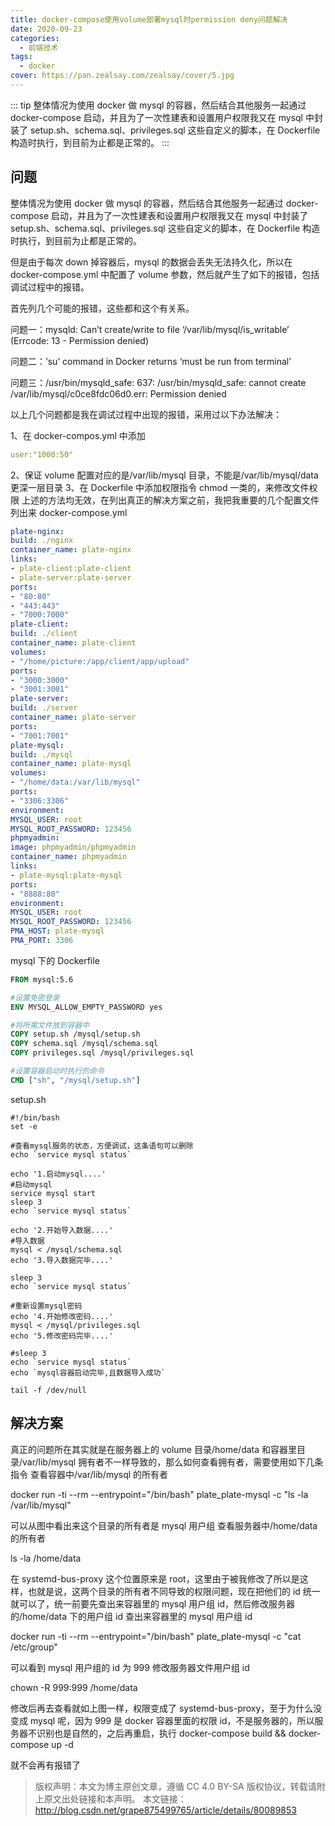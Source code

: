 ```yaml
---
title: docker-compose使用volume部署mysql时permission deny问题解决
date: 2020-09-23
categories: 
  - 前端技术
tags:
  - docker
cover: https://pan.zealsay.com/zealsay/cover/5.jpg
---
```


::: tip
整体情况为使用 docker 做 mysql 的容器，然后结合其他服务一起通过 docker-compose 启动，并且为了一次性建表和设置用户权限我又在 mysql 中封装了 setup.sh、schema.sql、privileges.sql 这些自定义的脚本，在 Dockerfile 构造时执行，到目前为止都是正常的。
:::

<!-- more -->

## 问题

整体情况为使用 docker 做 mysql 的容器，然后结合其他服务一起通过 docker-compose 启动，并且为了一次性建表和设置用户权限我又在 mysql 中封装了 setup.sh、schema.sql、privileges.sql 这些自定义的脚本，在 Dockerfile 构造时执行，到目前为止都是正常的。

但是由于每次 down 掉容器后，mysql 的数据会丢失无法持久化，所以在 docker-compose.yml 中配置了 volume 参数，然后就产生了如下的报错，包括调试过程中的报错。

首先列几个可能的报错，这些都和这个有关系。

问题一：mysqld: Can’t create/write to file ‘/var/lib/mysql/is_writable’ (Errcode: 13 - Permission denied)

问题二：’su’ command in Docker returns ‘must be run from terminal’

问题三：/usr/bin/mysqld_safe: 637: /usr/bin/mysqld_safe: cannot create /var/lib/mysql/c0ce8fdc06d0.err: Permission denied

以上几个问题都是我在调试过程中出现的报错，采用过以下办法解决：

1、在 docker-compos.yml 中添加

```yaml
user:"1000:50"
```

2、保证 volume 配置对应的是/var/lib/mysql 目录，不能是/var/lib/mysql/data 更深一层目录
3、在 Dockerfile 中添加权限指令 chmod 一类的，来修改文件权限
上述的方法均无效，在列出真正的解决方案之前，我把我重要的几个配置文件列出来
docker-compose.yml

```yaml
plate-nginx:
build: ./nginx
container_name: plate-nginx
links:
- plate-client:plate-client
- plate-server:plate-server
ports:
- "80:80"
- "443:443"
- "7000:7000"
plate-client:
build: ./client
container_name: plate-client
volumes:
- "/home/picture:/app/client/app/upload"
ports:
- "3000:3000"
- "3001:3001"
plate-server:
build: ./server
container_name: plate-server
ports:
- "7001:7001"
plate-mysql:
build: ./mysql
container_name: plate-mysql
volumes:
- "/home/data:/var/lib/mysql"
ports:
- "3306:3306"
environment:
MYSQL_USER: root
MYSQL_ROOT_PASSWORD: 123456
phpmyadmin:
image: phpmyadmin/phpmyadmin
container_name: phpmyadmin
links:
- plate-mysql:plate-mysql
ports:
- "8888:80"
environment:
MYSQL_USER: root
MYSQL_ROOT_PASSWORD: 123456
PMA_HOST: plate-mysql
PMA_PORT: 3306
```

mysql 下的 Dockerfile

```Dockerfile
FROM mysql:5.6

#设置免密登录
ENV MYSQL_ALLOW_EMPTY_PASSWORD yes

#将所需文件放到容器中
COPY setup.sh /mysql/setup.sh
COPY schema.sql /mysql/schema.sql
COPY privileges.sql /mysql/privileges.sql

#设置容器启动时执行的命令
CMD ["sh", "/mysql/setup.sh"]
```

setup.sh

```shell
#!/bin/bash
set -e

#查看mysql服务的状态，方便调试，这条语句可以删除
echo `service mysql status`

echo '1.启动mysql....'
#启动mysql
service mysql start
sleep 3
echo `service mysql status`

echo '2.开始导入数据....'
#导入数据
mysql < /mysql/schema.sql
echo '3.导入数据完毕....'

sleep 3
echo `service mysql status`

#重新设置mysql密码
echo '4.开始修改密码....'
mysql < /mysql/privileges.sql
echo '5.修改密码完毕....'

#sleep 3
echo `service mysql status`
echo `mysql容器启动完毕,且数据导入成功`

tail -f /dev/null
```

## 解决方案

真正的问题所在其实就是在服务器上的 volume 目录/home/data 和容器里目录/var/lib/mysql 拥有者不一样导致的，那么如何查看拥有者，需要使用如下几条指令
查看容器中/var/lib/mysql 的所有者

docker run -ti --rm --entrypoint="/bin/bash" plate_plate-mysql -c "ls -la /var/lib/mysql"

可以从图中看出来这个目录的所有者是 mysql 用户组
查看服务器中/home/data 的所有者

ls -la /home/data

在 systemd-bus-proxy 这个位置原来是 root，这里由于被我修改了所以是这样，也就是说，这两个目录的所有者不同导致的权限问题，现在把他们的 id 统一就可以了，统一前要先查出来容器里的 mysql 用户组 id，然后修改服务器的/home/data 下的用户组 id
查出来容器里的 mysql 用户组 id

docker run -ti --rm --entrypoint="/bin/bash" plate_plate-mysql -c "cat /etc/group"

可以看到 mysql 用户组的 id 为 999
修改服务器文件用户组 id

chown -R 999:999 /home/data

修改后再去查看就如上图一样，权限变成了 systemd-bus-proxy，至于为什么没变成 mysql 呢，因为 999 是 docker 容器里面的权限 id，不是服务器的，所以服务器不识别也是自然的，之后再重启，执行
docker-compose build && docker-compose up -d

就不会再有报错了

> 版权声明：本文为博主原创文章，遵循 CC 4.0 BY-SA 版权协议，转载请附上原文出处链接和本声明。
> 本文链接：http://blog.csdn.net/grape875499765/article/details/80089853
